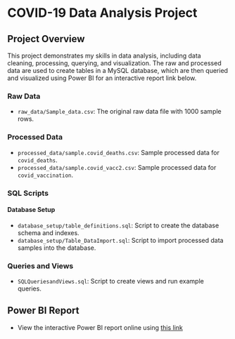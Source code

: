 # COVID-19 Data Analysis Project

## Project Overview
This project demonstrates my skills in data analysis, including data cleaning, processing, querying, and visualization. 
The raw and processed data are used to create tables in a MySQL database, which are then queried and visualized using Power BI for an interactive report link below.

### Raw Data
- `raw_data/Sample_data.csv`: The original raw data file with 1000 sample rows.

### Processed Data
- `processed_data/sample.covid_deaths.csv`: Sample processed data for `covid_deaths`.
- `processed_data/sample.covid_vacc2.csv`: Sample processed data for `covid_vaccination`.

### SQL Scripts

#### Database Setup
- `database_setup/table_definitions.sql`: Script to create the database schema and indexes.
- `database_setup/Table_DataImport.sql`: Script to import processed data samples into the database.

### Queries and Views
- `SQLQueriesandViews.sql`: Script to create views and run example queries.

## Power BI Report
- View the interactive Power BI report online using [this link](https://bit.ly/4bMZE7O)

